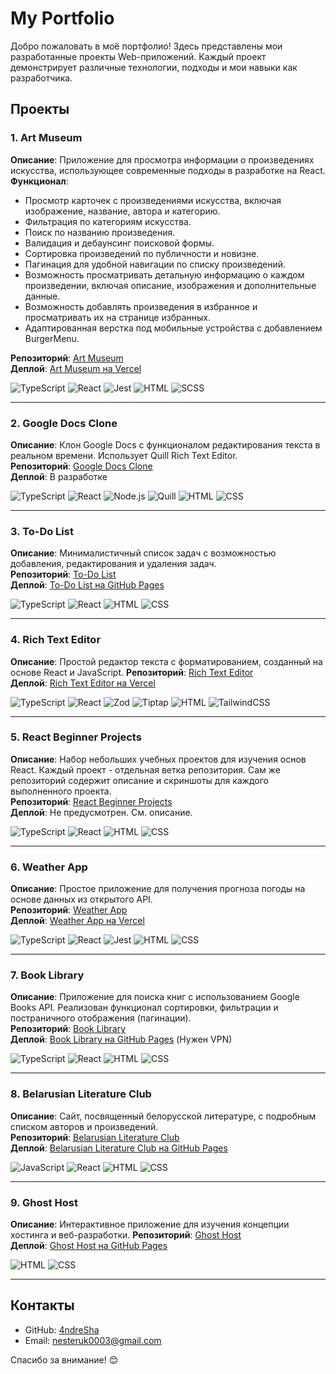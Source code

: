 # My Portfolio

Добро пожаловать в моё портфолио! Здесь представлены мои разработанные проекты Web-приложений. Каждый проект демонстрирует различные технологии, подходы и мои навыки как разработчика.

## Проекты

### 1. Art Museum
**Описание**: Приложение для просмотра информации о произведениях искусства, использующее современные подходы в разработке на React.  
**Функционал**:  
- Просмотр карточек с произведениями искусства, включая изображение, название, автора и категорию.  
- Фильтрация по категориям искусства.  
- Поиск по названию произведения.  
- Валидация и дебаунсинг поисковой формы.    
- Сортировка произведений по публичности и новизне.  
- Пагинация для удобной навигации по списку произведений.  
- Возможность просматривать детальную информацию о каждом произведении, включая описание, изображения и дополнительные данные.  
- Возможность добавлять произведения в избранное и просматривать их на странице избранных.  
- Адаптированная верстка под мобильные устройства с добавлением BurgerMenu.    

**Репозиторий**: [Art Museum](https://github.com/4ndreSha/Art-Museum-React)  
**Деплой**: [Art Museum на Vercel](https://art-museum-react.vercel.app)

![TypeScript](https://img.shields.io/badge/TypeScript-007ACC?style=for-the-badge&logo=typescript&logoColor=white) ![React](https://img.shields.io/badge/React-61DAFB?style=for-the-badge&logo=react&logoColor=black) ![Jest](https://img.shields.io/badge/Jest-C21325?style=for-the-badge&logo=jest&logoColor=white) ![HTML](https://img.shields.io/badge/HTML-E34F26?style=for-the-badge&logo=html5&logoColor=white) ![SCSS](https://img.shields.io/badge/SCSS-CC6699?style=for-the-badge&logo=sass&logoColor=white)  

---

### 2. Google Docs Clone
**Описание**: Клон Google Docs с функционалом редактирования текста в реальном времени. Использует Quill Rich Text Editor.  
**Репозиторий**: [Google Docs Clone](https://github.com/4ndreSha/Google-Docs-Clone-React)  
**Деплой**: В разработке  

![TypeScript](https://img.shields.io/badge/TypeScript-007ACC?style=for-the-badge&logo=typescript&logoColor=white) ![React](https://img.shields.io/badge/React-61DAFB?style=for-the-badge&logo=react&logoColor=black) ![Node.js](https://img.shields.io/badge/Node.js-339933?style=for-the-badge&logo=nodedotjs&logoColor=white) ![Quill](https://img.shields.io/badge/Quill-333333?style=for-the-badge) ![HTML](https://img.shields.io/badge/HTML-E34F26?style=for-the-badge&logo=html5&logoColor=white) ![CSS](https://img.shields.io/badge/CSS-1572B6?style=for-the-badge&logo=css3&logoColor=white)  

---

### 3. To-Do List
**Описание**: Минималистичный список задач с возможностью добавления, редактирования и удаления задач.   
**Репозиторий**: [To-Do List](https://github.com/4ndreSha/To-do-List-React)  
**Деплой**: [To-Do List на GitHub Pages](https://4ndresha.github.io/To-do-List-React/)

![TypeScript](https://img.shields.io/badge/TypeScript-007ACC?style=for-the-badge&logo=typescript&logoColor=white) ![React](https://img.shields.io/badge/React-61DAFB?style=for-the-badge&logo=react&logoColor=black) ![HTML](https://img.shields.io/badge/HTML-E34F26?style=for-the-badge&logo=html5&logoColor=white) ![CSS](https://img.shields.io/badge/CSS-1572B6?style=for-the-badge&logo=css3&logoColor=white) 

---

### 4. Rich Text Editor
**Описание**: Простой редактор текста с форматированием, созданный на основе React и JavaScript. 
**Репозиторий**: [Rich Text Editor](https://github.com/4ndreSha/Rich-Text-Editor-JS)  
**Деплой**: [Rich Text Editor на Vercel](https://rich-text-editor-eijoau09l-4ndreshas-projects.vercel.app)

![TypeScript](https://img.shields.io/badge/TypeScript-007ACC?style=for-the-badge&logo=typescript&logoColor=white) ![React](https://img.shields.io/badge/React-61DAFB?style=for-the-badge&logo=react&logoColor=black) ![Zod](https://img.shields.io/badge/Zod-333333?style=for-the-badge) ![Tiptap](https://img.shields.io/badge/Tiptap-333333?style=for-the-badge) ![HTML](https://img.shields.io/badge/HTML-E34F26?style=for-the-badge&logo=html5&logoColor=white) ![TailwindCSS](https://img.shields.io/badge/TailwindCSS-38B2AC?style=for-the-badge&logo=tailwind-css&logoColor=white)  

---

### 5. React Beginner Projects
**Описание**: Набор небольших учебных проектов для изучения основ React. Каждый проект - отдельная ветка репозитория. Сам же репозиторий содержит описание и скриншоты для каждого выполненного проекта.  
**Репозиторий**: [React Beginner Projects](https://github.com/4ndreSha/react-beginner-projects)  
**Деплой**: Не предусмотрен. См. описание.

![TypeScript](https://img.shields.io/badge/TypeScript-007ACC?style=for-the-badge&logo=typescript&logoColor=white) ![React](https://img.shields.io/badge/React-61DAFB?style=for-the-badge&logo=react&logoColor=black) ![HTML](https://img.shields.io/badge/HTML-E34F26?style=for-the-badge&logo=html5&logoColor=white) ![CSS](https://img.shields.io/badge/CSS-1572B6?style=for-the-badge&logo=css3&logoColor=white)  

---

### 6. Weather App
**Описание**: Простое приложение для получения прогноза погоды на основе данных из открытого API.  
**Репозиторий**: [Weather App](https://github.com/4ndreSha/weather-react)  
**Деплой**: [Weather App на Vercel](https://weather-react-b0f3xyktq-4ndreshas-projects.vercel.app)

![TypeScript](https://img.shields.io/badge/TypeScript-007ACC?style=for-the-badge&logo=typescript&logoColor=white) ![React](https://img.shields.io/badge/React-61DAFB?style=for-the-badge&logo=react&logoColor=black) ![Jest](https://img.shields.io/badge/Jest-C21325?style=for-the-badge&logo=jest&logoColor=white) ![HTML](https://img.shields.io/badge/HTML-E34F26?style=for-the-badge&logo=html5&logoColor=white) ![CSS](https://img.shields.io/badge/CSS-1572B6?style=for-the-badge&logo=css3&logoColor=white) 

---

### 7. Book Library
**Описание**: Приложение для поиска книг с использованием Google Books API. Реализован функционал сортировки, фильтрации и постраничного отображения (пагинации).  
**Репозиторий**: [Book Library](https://github.com/4ndreSha/JS-Modsen-Test-Project)  
**Деплой**: [Book Library на GitHub Pages](https://4ndresha.github.io/JS-Modsen-Test-Project/) (Нужен VPN)
  
![TypeScript](https://img.shields.io/badge/TypeScript-007ACC?style=for-the-badge&logo=typescript&logoColor=white) ![React](https://img.shields.io/badge/React-61DAFB?style=for-the-badge&logo=react&logoColor=black) ![HTML](https://img.shields.io/badge/HTML-E34F26?style=for-the-badge&logo=html5&logoColor=white) ![CSS](https://img.shields.io/badge/CSS-1572B6?style=for-the-badge&logo=css3&logoColor=white) 

---

### 8. Belarusian Literature Club
**Описание**: Сайт, посвященный белорусской литературе, с подробным списком авторов и произведений.  
**Репозиторий**: [Belarusian Literature Club](https://github.com/CaptMelancholy/cpi_bellitclub)  
**Деплой**: [Belarusian Literature Club на GitHub Pages](https://captmelancholy.github.io/cpi_bellitclub/#/list)
  
![JavaScript](https://img.shields.io/badge/JavaScript-F7DF1E?style=for-the-badge&logo=javascript&logoColor=black) ![React](https://img.shields.io/badge/React-61DAFB?style=for-the-badge&logo=react&logoColor=black) ![HTML](https://img.shields.io/badge/HTML-E34F26?style=for-the-badge&logo=html5&logoColor=white) ![CSS](https://img.shields.io/badge/CSS-1572B6?style=for-the-badge&logo=css3&logoColor=white)  

---

### 9. Ghost Host
**Описание**: Интерактивное приложение для изучения концепции хостинга и веб-разработки. 
**Репозиторий**: [Ghost Host](https://github.com/CaptMelancholy/GhostHost)  
**Деплой**: [Ghost Host на GitHub Pages](https://captmelancholy.github.io/GhostHost/)

![HTML](https://img.shields.io/badge/HTML-E34F26?style=for-the-badge&logo=html5&logoColor=white) ![CSS](https://img.shields.io/badge/CSS-1572B6?style=for-the-badge&logo=css3&logoColor=white)  

---

## Контакты
- GitHub: [4ndreSha](https://github.com/4ndreSha)  
- Email: nesteruk0003@gmail.com  

Спасибо за внимание! 😊
